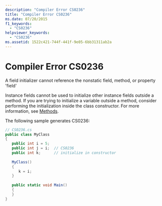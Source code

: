 ```yaml
---
description: "Compiler Error CS0236"
title: "Compiler Error CS0236"
ms.date: 07/20/2015
f1_keywords: 
  - "CS0236"
helpviewer_keywords: 
  - "CS0236"
ms.assetid: 1522c421-744f-441f-9e05-6bb31311ab2a
---
```

# Compiler Error CS0236

A field initializer cannot reference the nonstatic field, method, or property 'field'  
  
 Instance fields cannot be used to initialize other instance fields outside a method. If you are trying to initialize a variable outside a method, consider performing the initialization inside the class constructor. For more information, see [Methods](../programming-guide/classes-and-structs/methods.md).  
  
 The following sample generates CS0236:  
  
```csharp  
// CS0236.cs  
public class MyClass  
{  
   public int i = 5;  
   public int j = i;  // CS0236  
   public int k;      // initialize in constructor  
  
   MyClass()  
   {  
      k = i;  
   }  
  
   public static void Main()  
   {  
   }  
}  
```
